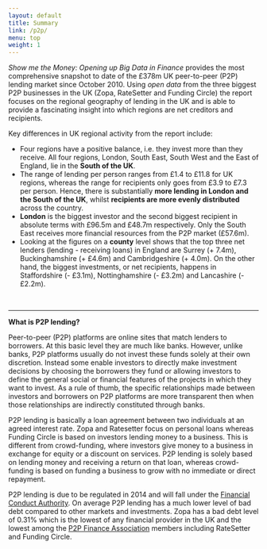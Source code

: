 ```yaml
---
layout: default
title: Summary
link: /p2p/
menu: top
weight: 1
---
```


*Show me the Money: Opening up Big Data in Finance* provides the most comprehensive snapshot to date of the £378m UK peer-to-peer (P2P) lending market since October 2010. Using *open data* from the three biggest P2P businesses in the UK (Zopa, RateSetter and Funding Circle) the report focuses on the regional geography of lending in the UK and is able to provide a fascinating insight into which regions are net creditors and recipients.

Key differences in UK regional activity from the report include:

* Four regions have a positive balance, i.e. they invest more than they receive. All four regions, London, South East, South West and the East of England, lie in the **South of the UK**.
* The range of lending per person ranges from £1.4 to £11.8 for UK regions, whereas the range for recipients only goes from £3.9 to £7.3 per person. Hence, there is substantially **more lending in London and the South of the UK**, whilst **recipients are more evenly distributed** across the country.
* **London** is the biggest investor and the second biggest recipient in absolute terms with £96.5m and £48.7m respectively. Only the South East receives more financial resources from the P2P market (£57.6m).
* Looking at the figures on a **county** level shows that the top three net lenders (lending - receiving loans) in England are Surrey (+ 7.4m), Buckinghamshire (+ £4.6m) and Cambridgeshire (+ 4.0m). On the other hand, the biggest investments, or net recipients, happens in Staffordshire (- £3.1m), Nottinghamshire (- £3.2m) and Lancashire (- £2.2m).

<br>
<hr>

**What is P2P lending?**

Peer-to-peer (P2P) platforms are online sites that match lenders to borrowers. At this basic level they are much like banks. However, unlike banks, P2P platforms usually do not invest these funds solely at their own discretion.  Instead some enable investors to directly make investment decisions by choosing the borrowers they fund or allowing investors to define the general social or financial features of the projects in which they want to invest. As a rule of thumb, the specific relationships made between investors and borrowers on P2P platforms are more transparent then when those relationships are indirectly constituted through banks.
 
P2P lending is basically a loan agreement between two individuals at an agreed interest rate. Zopa and Ratesetter focus on personal loans whereas Funding Circle is based on investors lending money to a business. This is different from crowd-funding, where investors give money to a business in exchange for equity or a discount on services. P2P lending is solely based on lending money and receiving a return on that loan, whereas crowd-funding is based on funding a business to grow with no immediate or direct repayment.

P2P lending is due to be regulated in 2014 and will fall under the [Financial Conduct Authority](http://www.fca.org.uk/). On average P2P lending has a much lower level of bad debt compared to other markets and investments. Zopa has a bad debt level of 0.31% which is the lowest of any financial provider in the UK and the lowest among the [P2P Finance Association](http://www.p2pfinanceassociation.org.uk/) members including RateSetter and Funding Circle.
